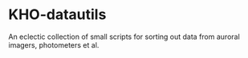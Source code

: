 # KHO-datautils
An eclectic collection of small scripts for sorting out data from auroral imagers, photometers et al.
